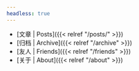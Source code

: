 ```yaml
---
headless: true
---
```

- [文章 | Posts]({{< relref "/posts/" >}})
- [归档 | Archive]({{< relref "/archive" >}})
- [友人 | Friends]({{< relref "/friends" >}})
- [关于 | About]({{< relref "/about" >}})
